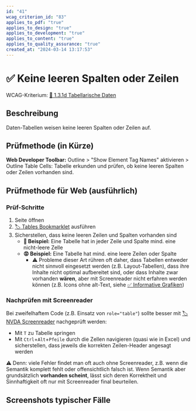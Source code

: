 ```yaml
---
id: "41"
wcag_criterion_id: "83"
applies_to_pdf: "true"
applies_to_design: "true"
applies_to_development: "true"
applies_to_content: "true"
applies_to_quality_assurance: "true"
created_at: "2024-03-14 13:17:53"
---
```


# ✅ Keine leeren Spalten oder Zeilen

WCAG-Kriterium: [📜 1.3.1d Tabellarische Daten](..)

## Beschreibung

Daten-Tabellen weisen keine leeren Spalten oder Zeilen auf.

## Prüfmethode (in Kürze)

**Web Developer Toolbar:** Outline > "Show Element Tag Names" aktivieren > Outline Table Cells: Tabelle erkunden und prüfen, ob keine leeren Spalten oder Zeilen vorhanden sind.

## Prüfmethode für Web (ausführlich)

### Prüf-Schritte

1. Seite öffnen
1. [🏷️ Tables Bookmarklet](/de/tags/tables-bookmarklet) ausführen
1. Sicherstellen, dass keine leeren Zeilen und Spalten vorhanden sind
    - **🙂 Beispiel:** Eine Tabelle hat in jeder Zeile und Spalte mind. eine nicht-leere Zelle
    - **😡 Beispiel:** Eine Tabelle hat mind. eine leere Zeilen oder Spalte
        - ⚠️ Probleme dieser Art rühren oft daher, dass Tabellen entweder nicht sinnvoll eingesetzt werden (z.B. Layout-Tabellen), dass ihre Inhalte nicht optimal aufbereitet sind, oder dass Inhalte zwar vorhanden **wären**, aber mit Screenreader nicht erfahren werden können (z.B. Icons ohne alt-Text, siehe [✅ Informative Grafiken](/de/wcag/1.1.1-nicht-text-inhalt/informative-grafiken))

### Nachprüfen mit Screenreader

Bei zweifelhaftem Code (z.B. Einsatz von `role="table"`) sollte besser mit [🏷️ NVDA Screenreader](/de/tags/nvda-screenreader) nachgeprüft werden:

- Mit `T` zu Tabelle springen
- Mit `Ctrl`+`Alt`+`Pfeile` durch die Zellen navigieren (quasi wie in Excel) und sicherstellen, dass jeweils die korrekten Zeilen-Header angesagt werden

⚠️ Denn: viele Fehler findet man oft auch ohne Screenreader, z.B. wenn die Semantik komplett fehlt oder offensichtlich falsch ist. Wenn Semantik aber grundsätzlich **vorhanden scheint**, lässt sich deren Korrektheit und Sinnhaftigkeit oft nur mit Screenreader final beurteilen.

## Screenshots typischer Fälle

